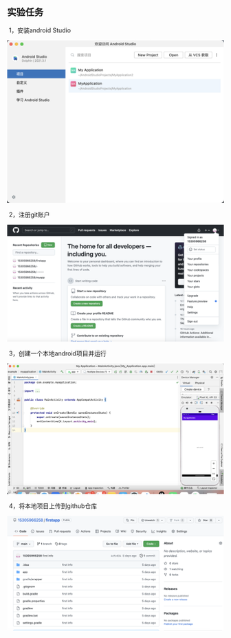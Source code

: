 ## 实验任务

​	1，安装android Studio

![1](https://raw.githubusercontent.com/15305966258/firstapp/main/images1/Snipaste_2022-09-28_15-57-56.png)

​	2，注册git账户

![2](https://raw.githubusercontent.com/15305966258/firstapp/main/images1/Snipaste_2022-09-28_15-55-29.png)

​	3，创建一个本地android项目并运行

![3](https://raw.githubusercontent.com/15305966258/firstapp/main/images1/Snipaste_2022-09-28_15-45-10.png)

​	4，将本地项目上传到github仓库

![4](https://raw.githubusercontent.com/15305966258/firstapp/main/images1/Snipaste_2022-09-28_15-56-47.png)

